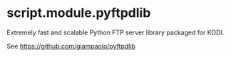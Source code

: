 script.module.pyftpdlib
======================

Extremely fast and scalable Python FTP server library packaged for KODI.

See https://github.com/giampaolo/pyftpdlib
